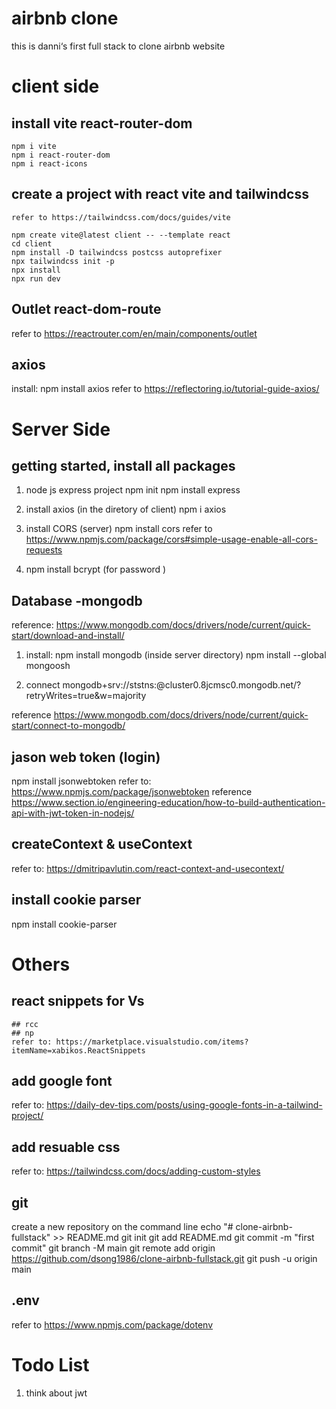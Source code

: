 # airbnb clone
 this is danni‘s first full stack to clone airbnb website 

# client side
## install vite  react-router-dom 
    npm i vite
    npm i react-router-dom
    npm i react-icons

## create a project with react vite and tailwindcss
    refer to https://tailwindcss.com/docs/guides/vite

    npm create vite@latest client -- --template react
    cd client
    npm install -D tailwindcss postcss autoprefixer
    npx tailwindcss init -p
    npx install
    npx run dev
  
## Outlet  react-dom-route
refer to https://reactrouter.com/en/main/components/outlet

## axios 
 install: npm install axios
 refer to  https://reflectoring.io/tutorial-guide-axios/





# Server Side
## getting started, install all packages
1. node js express project
npm init
npm install express

2. install axios (in the diretory of client)
npm i axios

3. install CORS (server)
npm install cors
refer to https://www.npmjs.com/package/cors#simple-usage-enable-all-cors-requests

4. npm install bcrypt (for password )


## Database   -mongodb
reference: https://www.mongodb.com/docs/drivers/node/current/quick-start/download-and-install/
1. install: npm install mongodb (inside server directory)
 npm install --global mongoosh

2. connect
mongodb+srv://ststns:<password>@cluster0.8jcmsc0.mongodb.net/?retryWrites=true&w=majority

reference https://www.mongodb.com/docs/drivers/node/current/quick-start/connect-to-mongodb/

## jason web token (login)
npm install jsonwebtoken
refer to: https://www.npmjs.com/package/jsonwebtoken
reference https://www.section.io/engineering-education/how-to-build-authentication-api-with-jwt-token-in-nodejs/

## createContext & useContext
refer to: https://dmitripavlutin.com/react-context-and-usecontext/

## install cookie parser
npm install cookie-parser

# Others
## react snippets for Vs
    ## rcc
    ## np
    refer to: https://marketplace.visualstudio.com/items?itemName=xabikos.ReactSnippets

## add google font 
refer to: https://daily-dev-tips.com/posts/using-google-fonts-in-a-tailwind-project/

## add resuable css 
refer to: https://tailwindcss.com/docs/adding-custom-styles

## git
create a new repository on the command line
echo "# clone-airbnb-fullstack" >> README.md
git init
git add README.md
git commit -m "first commit"
git branch -M main
git remote add origin https://github.com/dsong1986/clone-airbnb-fullstack.git
git push -u origin main

## .env
refer to  https://www.npmjs.com/package/dotenv


# Todo List
1. think about jwt